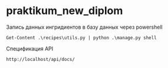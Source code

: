 # praktikum_new_diplom

Запись данных ингридиентов в базу данных через powershell
```shell
Get-Content .\recipes\utils.py | python .\manage.py shell
```

Спецификация API
```shell
http://localhost/api/docs/
```